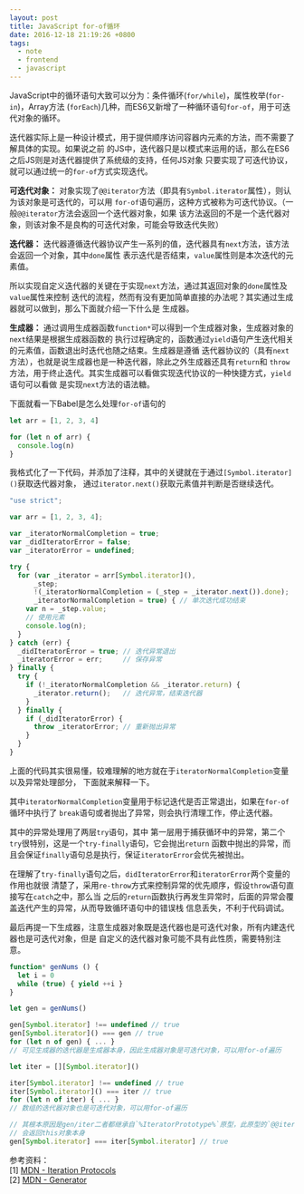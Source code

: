 ```yaml
---
layout: post
title: JavaScript for-of循环
date: 2016-12-18 21:19:26 +0800
tags:
  - note
  - frontend
  - javascript
---
```


JavaScript中的循环语句大致可以分为：条件循环(`for/while`)，属性枚举(`for-in`)，Array方法
(`forEach`)几种，而ES6又新增了一种循环语句`for-of`，用于可迭代对象的循环。

迭代器实际上是一种设计模式，用于提供顺序访问容器内元素的方法，而不需要了解具体的实现。如果说之前
的JS中，迭代器只是以模式来运用的话，那么在ES6之后JS则是对迭代器提供了系统级的支持，任何JS对象
只要实现了可迭代协议，就可以通过统一的`for-of`方式实现迭代。

**可迭代对象：**
对象实现了`@@iterator`方法（即具有`Symbol.iterator`属性），则认为该对象是可迭代的，可以用
`for-of`语句遍历，这种方式被称为可迭代协议。（一般`@@iterator`方法会返回一个迭代器对象，如果
该方法返回的不是一个迭代器对象，则该对象不是良构的可迭代对象，可能会导致迭代失败）

**迭代器：**
迭代器遵循迭代器协议产生一系列的值，迭代器具有`next`方法，该方法会返回一个对象，其中`done`属性
表示迭代是否结束，`value`属性则是本次迭代的元素值。

所以实现自定义迭代器的关键在于实现`next`方法，通过其返回对象的`done`属性及`value`属性来控制
迭代的流程，然而有没有更加简单直接的办法呢？其实通过生成器就可以做到，那么下面就介绍一下什么是
生成器。

**生成器：**
通过调用生成器函数`function*`可以得到一个生成器对象，生成器对象的`next`结果是根据生成器函数的
执行过程确定的，函数通过`yield`语句产生迭代相关的元素值，函数退出时迭代也随之结束。生成器是遵循
迭代器协议的（具有`next`方法），也就是说生成器也是一种迭代器，除此之外生成器还具有`return`和
`throw`方法，用于终止迭代。其实生成器可以看做实现迭代协议的一种快捷方式，`yield`语句可以看做
是实现`next`方法的语法糖。

下面就看一下Babel是怎么处理`for-of`语句的

```js
let arr = [1, 2, 3, 4]

for (let n of arr) {
  console.log(n)
}
```

我格式化了一下代码，并添加了注释，其中的关键就在于通过`[Symbol.iterator]()`获取迭代器对象，
通过`iterator.next()`获取元素值并判断是否继续迭代。

```js
"use strict";

var arr = [1, 2, 3, 4];

var _iteratorNormalCompletion = true;
var _didIteratorError = false;
var _iteratorError = undefined;

try {
  for (var _iterator = arr[Symbol.iterator](),
      _step;
      !(_iteratorNormalCompletion = (_step = _iterator.next()).done);
      _iteratorNormalCompletion = true) { // 单次迭代成功结束
    var n = _step.value;
    // 使用元素
    console.log(n);
  }
} catch (err) {
  _didIteratorError = true; // 迭代异常退出
  _iteratorError = err;     // 保存异常
} finally {
  try {
    if (!_iteratorNormalCompletion && _iterator.return) {
      _iterator.return();   // 迭代异常，结束迭代器
    }
  } finally {
    if (_didIteratorError) {
      throw _iteratorError; // 重新抛出异常
    }
  }
}
```

上面的代码其实很易懂，较难理解的地方就在于`iteratorNormalCompletion`变量以及异常处理部分，
下面就来解释一下。

其中`iteratorNormalCompletion`变量用于标记迭代是否正常退出，如果在`for-of`循环中执行了
`break`语句或者抛出了异常，则会执行清理工作，停止迭代器。

其中的异常处理用了两层`try`语句，其中
第一层用于捕获循环中的异常，第二个`try`很特别，这是一个`try-finally`语句，它会抛出`return`
函数中抛出的异常，而且会保证`finally`语句总是执行，保证`iteratorError`会优先被抛出。

在理解了`try-finally`语句之后，`didIteratorError`和`iteratorError`两个变量的作用也就很
清楚了，采用`re-throw`方式来控制异常的优先顺序，假设`throw`语句直接写在`catch`之中，那么当
之后的`return`函数执行再发生异常时，后面的异常会覆盖迭代产生的异常，从而导致循环语句中的错误栈
信息丢失，不利于代码调试。

最后再提一下生成器，注意生成器对象既是迭代器也是可迭代对象，所有内建迭代器也是可迭代对象，但是
自定义的迭代器对象可能不具有此性质，需要特别注意。

```js
function* genNums () {
  let i = 0
  while (true) { yield ++i }
}

let gen = genNums()

gen[Symbol.iterator] !== undefined // true
gen[Symbol.iterator]() === gen // true
for (let n of gen) { ... }
// 可见生成器的迭代器是生成器本身，因此生成器对象是可迭代对象，可以用for-of遍历

let iter = [][Symbol.iterator]()

iter[Symbol.iterator] !== undefined // true
iter[Symbol.iterator]() === iter // true
for (let n of iter) { ... }
// 数组的迭代器对象也是可迭代对象，可以用for-of遍历

// 其根本原因是gen/iter二者都继承自`%IteratorPrototype%`原型，此原型的`@@iterator`方法
// 会返回this对象本身
gen[Symbol.iterator] === iter[Symbol.iterator] // true
```

参考资料：  
[1] [MDN - Iteration Protocols](https://developer.mozilla.org/en-US/docs/Web/JavaScript/Reference/Iteration_protocols)  
[2] [MDN - Generator](https://developer.mozilla.org/en-US/docs/Web/JavaScript/Reference/Statements/function*)  
